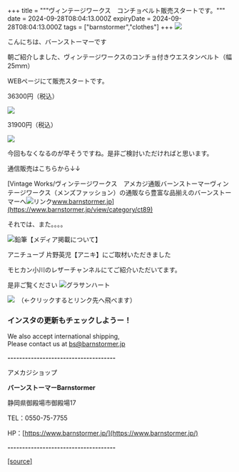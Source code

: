 +++
title = """ヴィンテージワークス　コンチョベルト販売スタートです。"""
date = 2024-09-28T08:04:13.000Z
expiryDate = 2024-09-28T08:04:13.000Z
tags = ["barnstormer","clothes"]
+++
[![](https://stat.ameba.jp/user_images/20231023/16/barnstormer-go/b2/03/p/o0420015015354743273.png)](https://ameblo.jp/barnstormer-go/entry-12825670498.html)

こんにちは、バーンストーマーです

朝ご紹介しました、ヴィンテージワークスのコンチョ付きウエスタンベルト（幅25ｍｍ）

WEBページにて販売スタートです。

36300円（税込）

[![](https://stat.ameba.jp/user_images/20240928/17/barnstormer-go/86/d5/j/o0415062315491571091.jpg)](https://stat.ameba.jp/user_images/20240928/17/barnstormer-go/86/d5/j/o0415062315491571091.jpg)

31900円（税込）

[![](https://stat.ameba.jp/user_images/20240928/17/barnstormer-go/8f/46/j/o0379056615491571190.jpg)](https://stat.ameba.jp/user_images/20240928/17/barnstormer-go/8f/46/j/o0379056615491571190.jpg)

今回もなくなるのが早そうですね。是非ご検討いただければと思います。

通信販売はこちらから↓↓

[Vintage Works/ヴィンテージワークス　アメカジ通販バーンストーマーヴィンテージワークス（メンズファッション）の通販なら豊富な品揃えのバーンストーマーへ![リンク](https://c.stat100.ameba.jp/ameblo/symbols/v3.20.0/svg/gray/editor_link.svg)www.barnstormer.jp](https://www.barnstormer.jp/view/category/ct89)

それでは、また。。。。

![鉛筆](https://stat100.ameba.jp/blog/ucs/img/char/char3/519.png)【メディア掲載について】

アニチューブ 片野英児【アニキ】にご取材いただきました

モヒカン小川のレザーチャンネルにてご紹介いただいてます。

是非ご覧ください ![グラサンハート](https://stat100.ameba.jp/blog/ucs/img/char/char3/148.png)

[![](https://stat.ameba.jp/user_images/20230412/16/barnstormer-go/6a/23/p/o0108010815269242493.png)](https://www.instagram.com/barnstormer_daily/)　（←クリックするとリンク先へ飛べます）

### インスタの更新もチェックしようー！

We also accept international shipping,  
Please contact us at bs@barnstormer.jp

**\-------------------------------------**

アメカジショップ

**バーンストーマーBarnstormer**

静岡県御殿場市御殿場17

TEL：0550-75-7755

HP：[https://www.barnstormer.jp/](https://www.barnstormer.jp/)

**\-------------------------------------**

[[source]](https://ameblo.jp/barnstormer-go/entry-12869240718.html)
